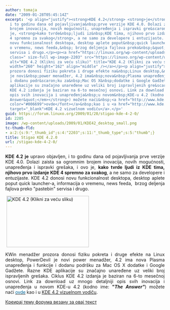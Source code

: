 ```yaml
---
author: tomaja
date: "2009-01-28T05:45:14Z"
excerpt: '<p align="justify"><strong>KDE 4.2</strong> <strong>je</strong> upravo objavljen,
  i to godinu dana od pojavljivanja&nbsp;prve verzije KDE 4.0. Dolazi zaista sa ogromnim
  brojem inovacija, novih mogućnosti, unapređenja i ispravki gre&scaron;aka, i ovo
  je, <strong>kako tvrde&nbsp;ljudi iz&nbsp;KDE tima, njihovo prvo izdanje&nbsp;KDE
  4 spremno za svakog</strong>, a ne samo za developere i entuzijaste. KDE 4.2 donosi
  novu funkcionalnost desktopa, desktop aplete poput&nbsp;quick launcher-a, informacija
  o vremenu, news feeda,&nbsp; brzog deljenja fajlova preko&nbsp;&quot;pastebin&quot;
  servisa i drugo.</p><p><a href="https://linuxo.org/wp-content/uploads/2009/01/KDE42_desktop.png"><img
  class=" size-full wp-image-2203" src="https://linuxo.org/wp-content/uploads/2009/01/KDE42_desktop_small.png"
  alt="KDE 4.2 (Klikni za veću sliku)" title="KDE 4.2 (Klikni za veću sliku)" hspace="4"
  width="260" height="162" align="middle" /></a></p><p align="justify">KWin menadžer
  prozora donosi fiziku pokreta i druge efekte na&nbsp;Linux desktop,&nbsp;PowerDevil
  je novi&nbsp;power menadžer, 4.2 ima&nbsp;nova&nbsp;Plasma unapređenja i funkcije
  i dodanu podr&scaron;ku za&nbsp;Mac OS X&nbsp;dodatke i Google Gadžete. Razne&nbsp;KDE
  aplikacije su značajno unaređene uz veliki broj ispravljenih gre&scaron;aka.&nbsp;Ciklus
  KDE 4.2 izdanja je baziran na 6-to mesečnoj osnovi. Link za download uz mnogo detaljniji
  opis svih inovacija i unapređenja&nbsp;u novom&nbsp;KDE-u 4.2 (kodno ime: <strong>&quot;<em>The
  Answer&quot;</em></strong>) možete naći&nbsp;<a href="http://www.kde.org/announcements/4.2/"><font
  color="#006699">ovde</font></a>&nbsp;kao i u <a href="http://www.kde.org/announcements/4.2/guide.php"
  target="_blank">KDE 4.2 vizuelnom vodiču</a>.</p>'
guid: https://forum.linuxo.org/2009/01/28/stigao-kde-4-2-0/
id: 2205
image: /wp-content/uploads/2009/01/KDE42_desktop_small.png
tc-thumb-fld:
- a:2:{s:9:"_thumb_id";s:4:"2203";s:11:"_thumb_type";s:5:"thumb";}
title: Stigao KDE 4.2.0
url: /stigao-kde-4-2-0/
---
```

<p align="justify">
  <strong>KDE 4.2</strong> <strong>je</strong> upravo objavljen, i to godinu dana od pojavljivanja&nbsp;prve verzije KDE 4.0. Dolazi zaista sa ogromnim brojem inovacija, novih mogućnosti, unapređenja i ispravki gre&scaron;aka, i ovo je, <strong>kako tvrde&nbsp;ljudi iz&nbsp;KDE tima, njihovo prvo izdanje&nbsp;KDE 4 spremno za svakog</strong>, a ne samo za developere i entuzijaste. KDE 4.2 donosi novu funkcionalnost desktopa, desktop aplete poput&nbsp;quick launcher-a, informacija o vremenu, news feeda,&nbsp; brzog deljenja fajlova preko&nbsp;"pastebin" servisa i drugo.
</p>

[<img class=" size-full wp-image-2203" src="https://linuxo.org/wp-content/uploads/2009/01/KDE42_desktop_small.png" alt="KDE 4.2 (Klikni za veću sliku)" title="KDE 4.2 (Klikni za veću sliku)" hspace="4" width="260" height="162" align="middle" />](https://linuxo.org/wp-content/uploads/2009/01/KDE42_desktop.png)

<p align="justify">
  KWin menadžer prozora donosi fiziku pokreta i druge efekte na&nbsp;Linux desktop,&nbsp;PowerDevil je novi&nbsp;power menadžer, 4.2 ima&nbsp;nova&nbsp;Plasma unapređenja i funkcije i dodanu podr&scaron;ku za&nbsp;Mac OS X&nbsp;dodatke i Google Gadžete. Razne&nbsp;KDE aplikacije su značajno unaređene uz veliki broj ispravljenih gre&scaron;aka.&nbsp;Ciklus KDE 4.2 izdanja je baziran na 6-to mesečnoj osnovi. Link za download uz mnogo detaljniji opis svih inovacija i unapređenja&nbsp;u novom&nbsp;KDE-u 4.2 (kodno ime: <strong>"<em>The Answer"</em></strong>) možete naći&nbsp;<a href="http://www.kde.org/announcements/4.2/"><font color="#006699">ovde</font></a>&nbsp;kao i u <a href="http://www.kde.org/announcements/4.2/guide.php" target="_blank">KDE 4.2 vizuelnom vodiču</a>.
</p>

<!--break-->

[Креирај тему форума везану за овај текст](https://linuxo.org/nova-tema-na-forumu/?se_pid=2205)